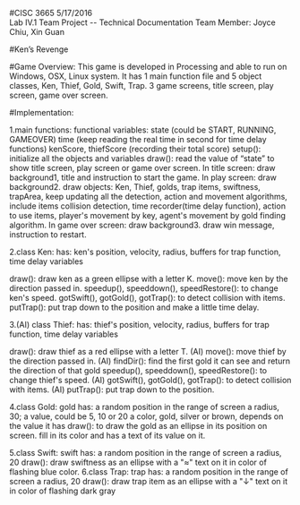 #CISC 3665										5/17/2016	
Lab IV.1 Team Project -- Technical Documentation
Team Member: Joyce Chiu,  Xin Guan

#Ken’s Revenge

#Game Overview:
	This game is developed in Processing and able to run on Windows, OSX, Linux system. 
	It has 1 main function file and 5 object classes, Ken, Thief, Gold, Swift, Trap.
	3 game screens, title screen, play screen, game over screen.

#Implementation:
	
1.main functions:
	functional variables: state (could be START, RUNNING, GAMEOVER)
			         time (keep reading the real time in second for time delay functions)
			         kenScore, thiefScore (recording their total score)
setup(): initialize all the objects and variables
draw(): read the value of “state” to show title screen, play screen or game over screen.
In title screen:
draw background1, title and instruction to start the game. 
In play screen:
	draw background2.
draw objects: Ken, Thief, golds, trap items, swiftness, trapArea, 
 	keep updating all the detection, action and movement algorithms,
include items collision detection, time recorder(time delay function), 
action to use items, player's movement by key, agent's movement by gold finding algorithm.
		In game over screen:
			draw background3.
			draw win message, instruction to restart. 

2.class Ken: 
   has: ken's position, velocity, radius, buffers for trap function, time delay variables

   draw(): draw ken as a green ellipse with a letter K.
   move(): move ken by the direction passed in. 
   speedup(), speeddown(), speedRestore(): to change ken's speed.
   gotSwift(), gotGold(), gotTrap(): to detect collision with items.
   putTrap(): put trap down to the position and make a little time delay.

3.(AI) class Thief:
   has: thief's position, velocity, radius, buffers for trap function, time delay variables

   draw(): draw thief as a red ellipse with a letter T.
   (AI) move(): move thief by the direction passed in. 
   (AI) findDir(): find the first gold it can see and return the direction of that gold
   speedup(), speeddown(), speedRestore(): to change thief's speed.
   (AI) gotSwift(), gotGold(), gotTrap(): to detect collision with items.
   (AI) putTrap(): put trap down to the position.

4.class Gold:
   gold has: a random position in the range of screen
             a radius, 30;
             a value, could be 5, 10 or 20
             a color, gold, silver or brown, depends on the value it has
   draw():
         to draw the gold as an ellipse in its position on screen.
         fill in its color and has a text of its value on it.

5.class Swift:
   swift has: a random position in the range of screen
              a radius, 20
   draw():
         draw swiftness as an ellipse with a "≈" text on it 
         in color of flashing blue color.
6.class Trap:
   trap has: a random position in the range of screen
             a radius, 20
   draw():
         draw trap item as an ellipse with a "↓" text on it 
         in color of flashing dark gray


